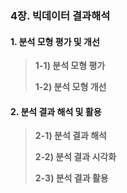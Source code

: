### 4장. 빅데이터 결과해석

#### 1. 분석 모형 평가 및 개선 

> **1-1) 분석 모형 평가**
>
> **1-2) 분석 모형 개선**

#### 2. 분석 결과 해석 및 활용 

> **2-1) 분석 결과 해석**
>
> **2-2) 분석 결과 시각화**
>
> **2-3) 분석 결과 활용** 
